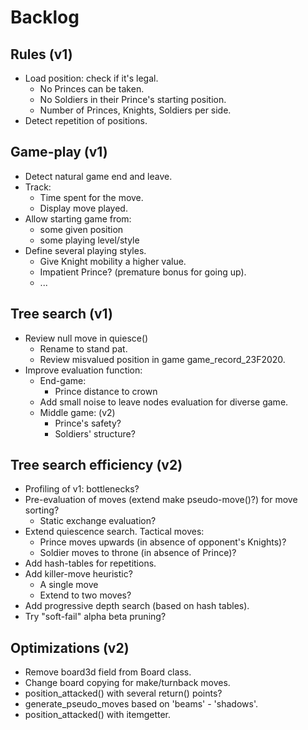 # Backlog


## Rules (v1)

- Load position: check if it's legal.
  - No Princes can be taken.
  - No Soldiers in their Prince's starting position.
  - Number of Princes, Knights, Soldiers per side.
- Detect repetition of positions.

## Game-play (v1)
- Detect natural game end and leave.
- Track:
  - Time spent for the move.
  - Display move played.
- Allow starting game from:
  - some given position
  - some playing level/style
- Define several playing styles.
  - Give Knight mobility a higher value.
  - Impatient Prince? (premature bonus for going up).
  - ...

## Tree search (v1)

- Review null move in quiesce()
  - Rename to stand pat.
  - Review misvalued position in game game_record_23F2020.
- Improve evaluation function:
  - End-game:
    - Prince distance to crown
  - Add small noise to leave nodes evaluation for diverse game.
  - Middle game: (v2)
    - Prince's safety?
    - Soldiers' structure?

## Tree search efficiency (v2)

- Profiling of v1: bottlenecks?
- Pre-evaluation of moves (extend make pseudo-move()?) for move sorting?
  - Static exchange evaluation?
- Extend quiescence search. Tactical moves:
  - Prince moves upwards (in absence of opponent's Knights)?
  - Soldier moves to throne (in absence of Prince)?
- Add hash-tables for repetitions.
- Add killer-move heuristic? 
  - A single move
  - Extend to two moves?
- Add progressive depth search (based on hash tables).
- Try "soft-fail" alpha beta pruning?


## Optimizations (v2)

- Remove board3d field from Board class.
- Change board copying for make/turnback moves.
- position_attacked() with several return() points?
- generate_pseudo_moves based on 'beams' - 'shadows'.
- position_attacked() with itemgetter.
